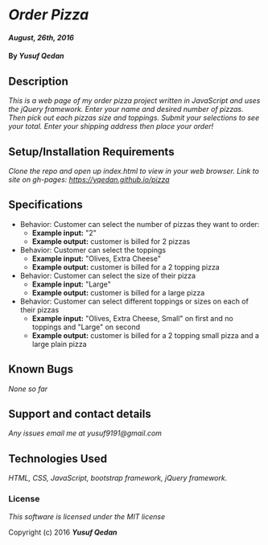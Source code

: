 # _Order Pizza_

#### _August, 26th, 2016_

#### By _**Yusuf Qedan**_

## Description

_This is a web page of my order pizza project written in JavaScript and uses the jQuery framework._
_Enter your name and desired number of pizzas._
_Then pick out each pizzas size and toppings._
_Submit your selections to see your total._
_Enter your shipping address then place your order!_

## Setup/Installation Requirements

_Clone the repo and open up index.html to view in your web browser._
_Link to site on gh-pages: https://yqedan.github.io/pizza_

## Specifications

* Behavior: Customer can select the number of pizzas they want to order:
  * **Example input:** "2"
  * **Example output:** customer is billed for 2 pizzas
* Behavior: Customer can select the toppings
  * **Example input:** "Olives, Extra Cheese"
  * **Example output:** customer is billed for a 2 topping pizza
* Behavior: Customer can select the size of their pizza
  * **Example input:** "Large"
  * **Example output:** customer is billed for a large pizza
* Behavior: Customer can select different toppings or sizes on each of their pizzas
  * **Example input:** "Olives, Extra Cheese, Small" on first and no toppings and "Large" on second
  * **Example output:** customer is billed for a 2 topping small pizza and a large plain pizza

## Known Bugs

_None so far_

## Support and contact details

_Any issues email me at yusuf9191@gmail.com_

## Technologies Used

_HTML, CSS, JavaScript, bootstrap framework, jQuery framework._

### License

*This software is licensed under the MIT license*

Copyright (c) 2016 **_Yusuf Qedan_**
